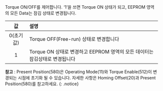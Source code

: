 Torque ON/OFF를 제어합니다. ‘1’을 쓰면 Torque ON 상태가 되고, EEPROM 영역의 모든 Data는 잠김 상태로 변경됩니다.

| 값        | 설명                                                                        |
| :-------: | :-------------------------------------------------------------------------- |
| 0(초기값) | Torque OFF(Free-run) 상태로 변경합니다                                      |
| 1         | Torque ON 상태로 변경하고 EEPROM 영역의 모든 데이터는 잠김상태로 변경됩니다 |

**참고** : Present Position(580)은 Operating Mode(11)와 Torque Enable(512)이 변경되는 시점에 초기화 될 수 있습니다. 자세한 사항은 Homing Offset(20)과 Present Position(580)를 참고하세요.
{: .notice}

